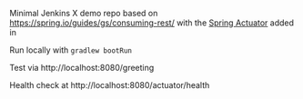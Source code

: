 Minimal Jenkins X demo repo based on https://spring.io/guides/gs/consuming-rest/ with the [Spring Actuator](https://spring.io/guides/gs/actuator-service) added in

Run locally with `gradlew bootRun`

Test via http://localhost:8080/greeting

Health check at http://localhost:8080/actuator/health
